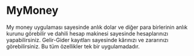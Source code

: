 # MyMoney
My money uygulaması sayesinde anlık dolar ve diğer para birlerinin anlık kurunu görebilir ve dahili hesap makinesi sayesinde hesaplarınızı yapabilirsiniz. Gelir-Gider kayıtları sayesinde kârınızı ve zararınızı görebilirsiniz. Bu tüm özellikler tek bir uygulamadadır.
